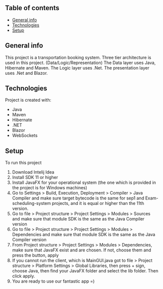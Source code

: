 ## Table of contents
* [General info](#general-info)
* [Technologies](#technologies)
* [Setup](#setup)

## General info
This project is a transportation booking system. 
Three tier architecture is used in this project. (Data/Logic/Representation)
The Data layer uses Java, Hibernate and Maven.
The Logic layer uses .Net.
The presentation layer uses .Net and Blazor.
## Technologies
Project is created with:
* Java
* Maven
* Hibernate
* .NET
* Blazor
* WebSockets
## Setup
To run this project

1) Download Intelij Idea
2) Install SDK 11 or higher
3) Install JavaFX for your operational system (the one which is provided in the project is for Windows machines)
4) Go to Settings > Build, Execution, Deployment > Compiler > Java Compiler and make sure target bytecode is the same for sep1 and Exam-scheduling-system projects, and it is equal or higher than the 11th version.
5) Go to file > Project structure > Project Settings > Modules > Sources  and make sure that module SDK is the same as the Java Compiler version
6) Go to file > Project structure > Project Settings > Modules > Dependencies and make sure that module SDK is the same as the Java Compiler version
7) From  Project structure > Project Settings > Modules > Dependencies, make sure that JavaFX exist and are chosen. If not, choose them and press the button, apply
8) If you cannot run the client, which is MainGUI.java got to file > Project structure > Platform Settings > Global Libraries, then press + sign, choose Java, then find your JavaFX folder and select the lib folder. Then click apply.
9) You are ready to use our fantastic app =)

